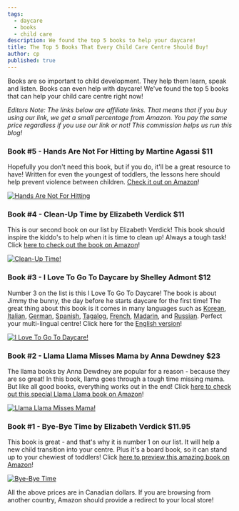 ```yaml
---
tags:
  - daycare
  - books
  - child care
description: We found the top 5 books to help your daycare!
title: The Top 5 Books That Every Child Care Centre Should Buy!
author: cp
published: true
---
```

Books are so important to child development.  They help them learn, speak and listen.  Books can even help with daycare!  We've found the top 5 books that can help your child care centre right now!

_Editors Note: The links below are affiliate links.  That means that if you buy using our link, we get a small percentage from Amazon.  You pay the same price regardless if you use our link or not!  This commission helps us run this blog!_

### Book #5 - Hands Are Not For Hitting by Martine Agassi $11

Hopefully you don't need this book, but if you do, it'll be a great resource to have!  Written for even the youngest of toddlers, the lessons here should help prevent violence between children. [Check it out on Amazon](https://amzn.to/2GhaZze)!

<a href="https://amzn.to/2GhaZze" rel="Hands Are Not For Hitting" target="_blank">![Hands Are Not For Hitting](https://blog.daycareiq.com/site_assets/images/hands.jpg)</a>

### Book #4 - Clean-Up Time by Elizabeth Verdick $11

This is our second book on our list by Elizabeth Verdick!  This book should inspire the kiddo's to help when it is time to clean up!  Always a tough task!  Click [here to check out the book on Amazon](https://amzn.to/2Gd3pFr)!

<a href="https://amzn.to/2Gd3pFr" rel="Clean-Up Time!" target="_blank">![Clean-Up Time!](https://blog.daycareiq.com/site_assets/images/hands.jpeg)</a>

### Book #3 - I Love To Go To Daycare by Shelley Admont $12

Number 3 on the list is this I Love To Go To Daycare!  The book is about Jimmy the bunny, the day before he starts daycare for the first time!  The great thing about this book is it comes in many languages such as [Korean](https://amzn.to/2G9fyPU), [Italian](https://amzn.to/2pJJcko), [German](https://amzn.to/2DXZavw), [Spanish](https://amzn.to/2GaNqMr), [Tagalog](https://amzn.to/2GfiKFy), [French](https://amzn.to/2pI2kzx), [Madarin](https://amzn.to/2G99A1u), and [Russian](https://amzn.to/2ITMxWg).  Perfect your multi-lingual centre!  Click here for the [English version](https://amzn.to/2pGRHNo)!

<a href="https://amzn.to/2pGRHNo" rel="I Love To Go To Daycare!" target="_blank">![I Love To Go To Daycare!](https://blog.daycareiq.com/site_assets/images/lovetogo.jpg)</a>

### Book #2 - Llama Llama Misses Mama by Anna Dewdney $23

The llama books by Anna Dewdney are popular for a reason - because they are so great!  In this book, llama goes through a tough time missing mama.  But like all good books, everything works out in the end! Click [here to check out this special Llama Llama book on Amazon](https://amzn.to/2I6uiM9)!

<a href="https://amzn.to/2I6uiM9" rel="Llama Llama Misses Mama" target="_blank">![Llama Llama Misses Mama!](https://blog.daycareiq.com/site_assets/images/llama.jpg)</a>

### Book #1 - Bye-Bye Time by Elizabeth Verdick $11.95

This book is great - and that's why it is number 1 on our list.  It will help a new child transition into your centre.  Plus it's a board book, so it can stand up to your chewiest of toddlers!  Click [here to preview this amazing book on Amazon](https://amzn.to/2pHlfKD)!

<a href="https://amzn.to/2pHlfKD" rel="Bye-Bye Time" target="_blank">![Bye-Bye Time](https://blog.daycareiq.com/site_assets/images/byebye.jpg)</a>

All the above prices are in Canadian dollars.  If you are browsing from another country, Amazon should provide a redirect to your local store!
